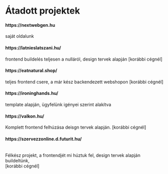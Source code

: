 # Átadott projektek

<h4>https://nextwebgen.hu</h4>
saját oldalunk

<h4>https://latnieslatszani.hu/ </h4>
frontend buildelés teljesen a nulláról,  design tervek alapján [korábbi cégnél]

<h4>https://eatnatural.shop/</h4>
teljes frontend csere, a már kész backendezett webshopon [korábbi cégnél]

<h4>https://ironinghands.hu/</h4>
template alapján, ügyfelünk igényei szerint alakítva

<h4>https://valkon.hu/</h4>
Komplett frontend felhúzása deisgn tervek alapján. [korábbi cégnél]

<h4>https://szervezzonline.d.futurit.hu/</h4> </br>
Félkész projekt,  a frontendjét mi húztuk fel, design tervek alapján buildeltünk, </br>
[korábbi cégnél]


